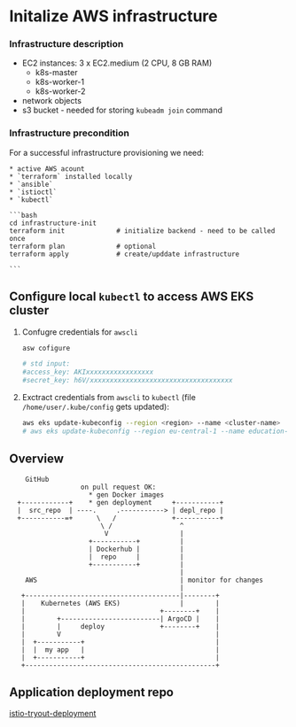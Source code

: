 


# Initalize AWS infrastructure

### Infrastructure description

  * EC2 instances: 3 x EC2.medium (2 CPU, 8 GB RAM)
    * k8s-master
    * k8s-worker-1
    * k8s-worker-2
  * network objects
  * s3 bucket - needed for storing `kubeadm join` command

### Infrastructure precondition

For a successful infrastructure provisioning we need:

    * active AWS acount
    * `terraform` installed locally
    * `ansible`
    * `istioctl`
    * `kubectl`

    ```bash
    cd infrastructure-init
    terraform init             # initialize backend - need to be called once
    terraform plan             # optional
    terraform apply            # create/upddate infrastructure

    ```

## Configure local `kubectl` to access AWS EKS cluster

1. Confugre credentials for `awscli`

    ```bash
    asw cofigure

    # std input:
    #access_key: AKIxxxxxxxxxxxxxxxxx
    #secret_key: h6V/xxxxxxxxxxxxxxxxxxxxxxxxxxxxxxxxxxxx
    ```

2. Exctract credentials from `awscli` to `kubectl` (file `/home/user/.kube/config` gets updated):

    ```bash
    aws eks update-kubeconfig --region <region> --name <cluster-name>
    # aws eks update-kubeconfig --region eu-central-1 --name education-eks-iCgeDNNU
    ```

## Overview

```
    GitHub
                  on pull request OK:
                    * gen Docker images
  +------------+    * gen deployment     +-----------+ 
  |  src_repo  | ----.     .-----------> | depl_repo |          
  +-----------=+      \   /              +-----------+ 
                       \ /                 ^
                        V                  |
                    +-----------+          |
                    | Dockerhub |          |
                    |  repo     |          |
                    +-----------+          |
                                           |
    AWS                                    | monitor for changes
                                           |   
   +---------------------------------------|--------+
   |    Kubernetes (AWS EKS)               |        |
   |                                  +--------+    |
   |        +-------------------------| ArgoCD |    |  
   |        |     deploy              +--------+    |
   |        V                                       |
   |  +-----------+                                 |
   |  |  my app   |                                 |
   |  +-----------+                                 |
   +------------------------------------------------+

```

## Application deployment repo

[istio-tryout-deployment](https://github.com/yulian-matev/istio-tryout-deployment)
